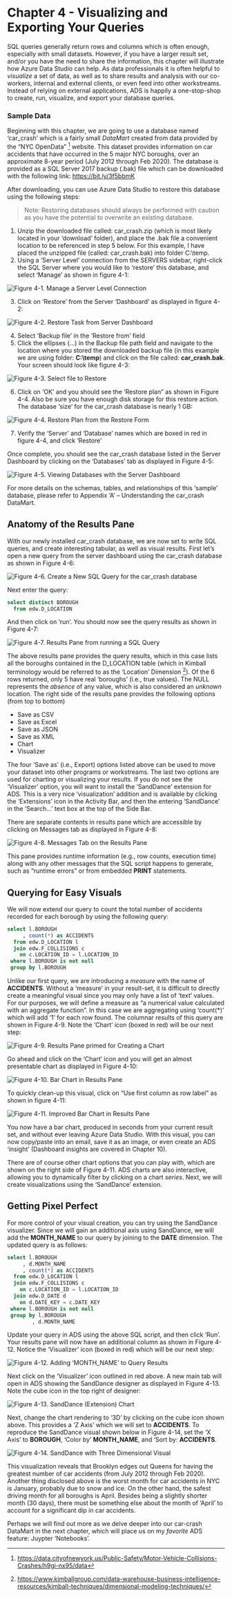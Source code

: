 # Chapter 4 - Visualizing and Exporting Your Queries
SQL queries generally return rows and columns which is often enough, especially with small datasets. However, if you have a larger result set, and/or you have the need to share the information, this chapter will illustrate how Azure Data Studio can help. As data professionals it is often helpful to *visualize* a set of data, as well as to share results and analysis with our co-workers, internal and external clients, or even feed into other workstreams. Instead of relying on external applications, ADS is happily a one-stop-shop to create, run, visualize, and export your database queries.

### Sample Data
Beginning with this chapter, we are going to use a database named ‘car_crash’ which is a fairly small *DataMart* created from data provided by the “NYC OpenData” [^opendata] website. This dataset provides information on car accidents that have occurred in the 5 major NYC boroughs, over an approximate 8-year period (July 2012 through Feb 2020). The database is provided as a SQL Server 2017 backup (.bak) file which can be downloaded with the following link: https://bit.ly/3f5bbmK

After downloading, you can use Azure Data Studio to restore this database using the following steps:
> Note: Restoring databases should always be performed with caution as you have the potential to overwrite an existing database.

1. Unzip the downloaded file called: car_crash.zip (which is most likely located in your ‘download’ folder), and place the .bak file a convenient location to be referenced in step 5 below. For this example, I have placed the unzipped file (called: car_crash.bak) into folder C:\temp.
1. Using a ‘Server Level’ connection from the SERVERS sidebar, right-click the SQL Server where you would like to ‘restore’ this database, and select ‘Manage’ as shown in figure 4-1:

![Figure 4-1. Manage a Server Level Connection](Figure_04_01.png)

3. Click on ‘Restore’ from the Server ‘Dashboard’ as displayed in figure 4-2:

![Figure 4-2. Restore Task from Server Dashboard](Figure_04_02.png)

4. Select ‘Backup file’ in the ‘Restore from’ field
5. Click the ellipses (...) in the Backup file path field and navigate to the location where you stored the downloaded backup file (in this example we are using folder: **C:\temp**) and click on the file called: **car_crash.bak**. Your screen should look like figure 4-3:

![Figure 4-3. Select file to Restore](Figure_04_03.png)

6. Click on ‘OK’ and you should see the ‘Restore plan” as shown in Figure 4-4. Also be sure you have enough disk storage for this restore action. The database ‘size’ for the car_crash database is nearly 1 GB:

![Figure 4-4. Restore Plan from the Restore Form](Figure_04_04.png)

7. Verify the ‘Server’ and ‘Database’ names which are boxed in red in figure 4-4, and click ‘Restore’

Once complete, you should see the car_crash database listed in the Server Dashboard by clicking on the ‘Databases’ tab as displayed in Figure 4-5: 

![Figure 4-5. Viewing Databases with the Server Dashboard](Figure_04_05.png)

For more details on the schemas, tables, and relationships of this ‘sample’ database, please refer to Appendix ‘A’ – Understanding the car_crash DataMart.

## Anatomy of the Results Pane

With our newly installed car_crash database, we are now set to write SQL queries, and create interesting tabular, as well as visual results. First let’s open a new query from the server dashboard using the car_crash database as shown in Figure 4-6:

![Figure 4-6. Create a New SQL Query for the car_crash database](Figure_04_06.png)

Next enter the query:
```sql
select distinct BOROUGH  
  from edw.D_LOCATION
```
And then click on ‘run’. You should now see the query results as shown in Figure 4-7:

![Figure 4-7. Results Pane from running a SQL Query](Figure_04_07.png)

The above results pane provides the query results, which in this case lists all the boroughs contained in the D_LOCATION table (which in Kimball terminology would be referred to as the ‘Location’ Dimension [^locdim]). Of the 6 rows returned, only 5 have real ‘boroughs’ (i.e., true values). The NULL represents the *absence* of any value, which is also considered an *unknown* location.
The right side of the results pane provides the following options (from top to bottom)
- Save as CSV
- Save as Excel
- Save as JSON
- Save as XML
- Chart
- Visualizer

The four ‘Save as’ (i.e., Export) options listed above can be used to move your dataset into other programs or workstreams. The last two options are used for charting or visualizing your results. If you do not see the ‘Visualizer’ option, you will want to install the ‘SandDance’ extension for ADS. This is a very nice ‘visualization’ addition and is available by clicking the ‘Extensions’ icon in the Activity Bar, and then the entering ‘SandDance’ in the ‘Search…’ text box at the top of the Side Bar.

There are separate contents in results pane which are accessible by clicking on Messages tab as displayed in Figure 4-8:

![Figure 4-8. Messages Tab on the Results Pane](Figure_04_08.png)

This pane provides runtime information (e.g., row counts, execution time) along with any other messages that the SQL script happens to generate, such as “runtime errors” or from embedded **PRINT** statements.

## Querying for Easy Visuals

We will now extend our query to count the total number of accidents recorded for each borough by using the following query:
```sql
select l.BOROUGH
     , count(*) as ACCIDENTS
  from edw.D_LOCATION l
  join edw.F_COLLISIONS c
    on c.LOCATION_ID = l.LOCATION_ID
 where l.BOROUGH is not null
 group by l.BOROUGH
 ```
 
Unlike our first query, we are introducing a *measure* with the name of **ACCIDENTS**. Without a ‘measure’ in your result-set, it is difficult to directly create a meaningful visual since you may only have a list of ‘text’ values. For our purposes, we will define a measure as “a numerical value calculated with an aggregate function”. In this case we are aggregating using ‘count(*)’ which will add ‘1’ for each row found. The columnar results of this query are shown in Figure 4-9. Note the ‘Chart’ icon (boxed in red) will be our next step:

![Figure 4-9. Results Pane primed for Creating a Chart](Figure_04_09.png)

Go ahead and click on the ‘Chart’ icon and you will get an almost presentable chart as displayed in Figure 4-10:

![Figure 4-10. Bar Chart in Results Pane](Figure_04_10.png)

To quickly clean-up this visual, click on “Use first column as row label” as shown in figure 4-11:

![Figure 4-11. Improved Bar Chart in Results Pane](Figure_04_11.png)

You now have a bar chart, produced in seconds from your current result set, and without ever leaving Azure Data Studio. With this visual, you can now copy/paste into an email, save it as an image, or even create an ADS ‘insight’ (Dashboard insights are covered in Chapter 10).

There are of course other chart options that you can play with, which are shown on the right side of Figure 4-11. ADS charts are also interactive, allowing you to dynamically filter by clicking on a chart *series*. Next, we will create visualizations using the ‘SandDance’ extension.

## Getting Pixel Perfect

For more control of your visual creation, you can try using the SandDance visualizer. Since we will gain an additional axis using SandDance, we will add the **MONTH_NAME** to our query by joining to the **DATE** dimension. The updated query is as follows:
```sql
select l.BOROUGH
     , d.MONTH_NAME
     , count(*) as ACCIDENTS
  from edw.D_LOCATION l
  join edw.F_COLLISIONS c
    on c.LOCATION_ID = l.LOCATION_ID
  join edw.D_DATE d 
    on d.DATE_KEY = c.DATE_KEY
 where l.BOROUGH is not null
 group by l.BOROUGH
        , d.MONTH_NAME
 ```

Update your query in ADS using the above SQL script, and then click ‘Run’. Your results pane will now have an additional column as shown in Figure 4-12. Notice the ‘Visualizer’ icon (boxed in red) which will be our next step:

![Figure 4-12. Adding ‘MONTH_NAME’ to Query Results](Figure_04_12.png)

Next click on the ‘Visualizer’ icon outlined in red above. A new main tab will open in ADS showing the SandDance designer as displayed in Figure 4-13. Note the cube icon in the top right of designer:

![Figure 4-13. SandDance (Extension) Chart](Figure_04_13.png)

Next, change the chart rendering to ‘3D’ by clicking on the cube icon shown above. This provides a ‘Z Axis’ which we will set to **ACCIDENTS**. To reproduce the SandDance visual shown below in Figure 4-14, set the ‘X Axis’ to **BOROUGH**, ‘Color by’ **MONTH_NAME**, and ‘Sort by: **ACCIDENTS**.

![Figure 4-14. SandDance with Three Dimensional Visual](Figure_04_14.png)

This visualization reveals that Brooklyn edges out Queens for having the greatest number of car accidents (from July 2012 through Feb 2020). Another thing disclosed above is the worst month for car accidents in NYC is January, probably due to snow and ice. On the other hand, the safest driving month for all boroughs is April. Besides being a slightly shorter month (30 days), there must be something else about the month of ‘April’ to account for a significant dip in car accidents.

Perhaps we will find out more as we delve deeper into our car-crash DataMart in the next chapter, which will place us on my *favorite* ADS feature: Juypter ‘Notebooks’.


[^opendata]: https://data.cityofnewyork.us/Public-Safety/Motor-Vehicle-Collisions-Crashes/h9gi-nx95/data

[^locdim]: https://www.kimballgroup.com/data-warehouse-business-intelligence-resources/kimball-techniques/dimensional-modeling-techniques/